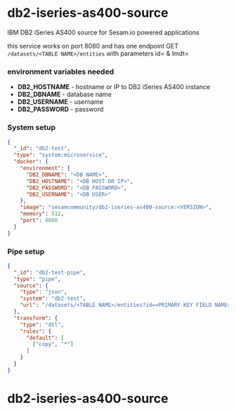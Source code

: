 # db2-iseries-as400-source
IBM DB2 iSeries AS400 source for Sesam.io powered applications

this service works on port 8080 and has one endpoint GET `/datasets/<TABLE NAME>/entities`
with parameters id=<PRIMARY KEY FIELD NAME> & lmdt=<LAST MODIFIED FIELD NAME>

### environment variables needed
* **DB2_HOSTNAME** - hostname or IP to DB2 iSeries AS400 instance 
* **DB2_DBNAME** - database name 
* **DB2_USERNAME** - username
* **DB2_PASSWORD** - password

### System setup 
```json
{
  "_id": "db2-test",
  "type": "system:microservice",
  "docker": {
    "environment": {
      "DB2_DBNAME": "<DB NAME>",
      "DB2_HOSTNAME": "<DB HOST OR IP>",
      "DB2_PASSWORD": "<DB PASSWORD>",
      "DB2_USERNAME": "<DB USER>"
    },
    "image": "sesamcommunity/db2-iseries-as400-source:<VERSION>",
    "memory": 512,
    "port": 8080
  }
}

```

### Pipe setup

```json
{
  "_id": "db2-test-pipe",
  "type": "pipe",
  "source": {
    "type": "json",
    "system": "db2-test",
    "url": "/datasets/<TABLE NAME>/entities?id=<PRIMARY KEY FIELD NAME>&lmdt=<LAST MODIFIED FIELD NAME>"
  },
  "transform": {
    "type": "dtl",
    "rules": {
      "default": [
        ["copy", "*"]
      ]
    }
  }
}
```
# db2-iseries-as400-source

